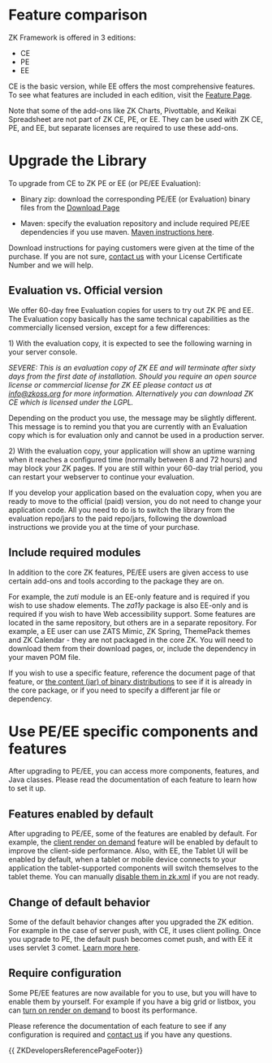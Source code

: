 # Feature comparison

ZK Framework is offered in 3 editions:
* CE
* PE
* EE

CE is the basic
version, while EE offers the most comprehensive features. To see what
features are included in each edition, visit the [Feature Page](https://www.zkoss.org/whyzk/Features).

Note that some of the add-ons like ZK Charts, Pivottable, and Keikai
Spreadsheet are not part of ZK CE, PE, or EE. They can be used with ZK
CE, PE, and EE, but separate licenses are required to use these add-ons.

# Upgrade the Library

To upgrade from CE to ZK PE or EE (or PE/EE Evaluation):

* Binary zip: download
the corresponding PE/EE (or Evaluation) binary files from the [Download Page](https://www.zkoss.org/download/zk?ee)

* Maven: specify the evaluation
repository and include required PE/EE dependencies if you use maven. [ Maven instructions here](/zk_installation_guide/maven_setup).

Download instructions for paying customers were given at the time of the
purchase. If you are not sure, [contact us](https://www.zkoss.org/support/about/contact) with your License
Certificate Number and we will help.

## Evaluation vs. Official version

We offer 60-day free Evaluation copies for users to try out ZK PE and
EE. The Evaluation copy basically has the same technical capabilities as
the commercially licensed version, except for a few differences:

1\) With the evaluation copy, it is expected to see the following
warning in your server console.

*SEVERE: This is an evaluation copy of ZK EE and will terminate after
sixty days from the first date of installation. Should you require an
open source license or commercial license for ZK EE please contact us at
info@zkoss.org for more information. Alternatively you can download ZK
CE which is licensed under the LGPL.*

Depending on the product you use, the message may be slightly different.
This message is to remind you that you are currently with an Evaluation
copy which is for evaluation only and cannot be used in a production
server.

2\) With the evaluation copy, your application will show an uptime
warning when it reaches a configured time (normally between 8 and 72
hours) and may block your ZK pages. If you are still within your 60-day
trial period, you can restart your webserver to continue your
evaluation.

If you develop your application based on the evaluation copy, when you
are ready to move to the official (paid) version, you do not need to
change your application code. All you need to do is to switch the
library from the evaluation repo/jars to the paid repo/jars, following
the download instructions we provide you at the time of your purchase.

## Include required modules

In addition to the core ZK features, PE/EE users are given access to use
certain add-ons and tools according to the package they are on.

For example, the *zuti* module is an EE-only feature and is required if
you wish to use shadow elements. The *za11y* package is also EE-only and
is required if you wish to have Web accessibility support. Some features
are located in the same repository, but others are in a separate
repository. For example, a EE user can use ZATS Mimic, ZK Spring,
ThemePack themes and ZK Calendar - they are not packaged in the core ZK.
You will need to download them from their download pages, or, include
the dependency in your maven POM file.

If you wish to use a specific feature, reference the document page of
that feature, or [ the content (jar) of binary distributions]({{site.baseurl}}/zk_installation_guide/zk_background/the_content_of_zk_binary_distribution)
to see if it is already in the core package, or if you need to specify a
different jar file or dependency.

# Use PE/EE specific components and features

After upgrading to PE/EE, you can access more components, features, and
Java classes. Please read the documentation of each feature to learn how
to set it up.

## Features enabled by default

After upgrading to PE/EE, some of the features are enabled by default.
For example, the [ client render on demand]({{site.baseurl}}/zk_config_ref/org_zkoss_zul_client_rod)
feature will be enabled by default to improve the client-side
performance. Also, with EE, the Tablet UI will be enabled by default,
when a tablet or mobile device connects to your application the
tablet-supported components will switch themselves to the tablet theme.
You can manually [ disable them in zk.xml]({{site.baseurl}}/zk_config_ref/org_zkoss_zkmax_tablet_ui_disabled)
if you are not ready.

## Change of default behavior

Some of the default behavior changes after you upgraded the ZK edition.
For example in the case of server push, with CE, it uses client polling.
Once you upgrade to PE, the default push becomes comet push, and with EE
it uses servlet 3 comet. [ Learn more here]({{site.baseurl}}/zk_dev_ref/server_push/configuration).

## Require configuration

Some PE/EE features are now available for you to use, but you will have
to enable them by yourself. For example if you have a big grid or
listbox, you can [ turn on render on demand]({{site.baseurl}}/zk_dev_ref/integration/turn_on_render_on_demand)
to boost its performance.

Please reference the documentation of each feature to see if any
configuration is required and [contact us](https://www.zkoss.org/support/about/contact) if you have any
questions.

{{ ZKDevelopersReferencePageFooter}}

